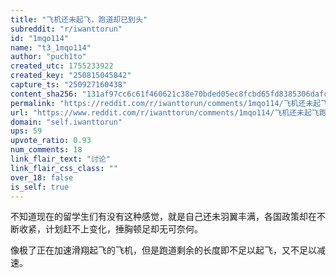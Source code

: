 ```yaml
---
title: "飞机还未起飞，跑道却已到头"
subreddit: "r/iwanttorun"
id: "1mqo114"
name: "t3_1mqo114"
author: "puch1to"
created_utc: 1755233922
created_key: "250815045842"
capture_ts: "250927160438"
content_sha256: "131af97cc6c61f460621c38e70bded05ec8fcbd65fd8385306dafc413406783d"
permalink: "https://reddit.com/r/iwanttorun/comments/1mqo114/飞机还未起飞跑道却已到头/"
url: "https://www.reddit.com/r/iwanttorun/comments/1mqo114/飞机还未起飞跑道却已到头/"
domain: "self.iwanttorun"
ups: 59
upvote_ratio: 0.93
num_comments: 18
link_flair_text: "讨论"
link_flair_css_class: ""
over_18: false
is_self: true
---
```


不知道现在的留学生们有没有这种感觉，就是自己还未羽翼丰满，各国政策却在不断收紧，计划赶不上变化，捶胸顿足却无可奈何。

像极了正在加速滑翔起飞的飞机，但是跑道剩余的长度即不足以起飞，又不足以减速。

